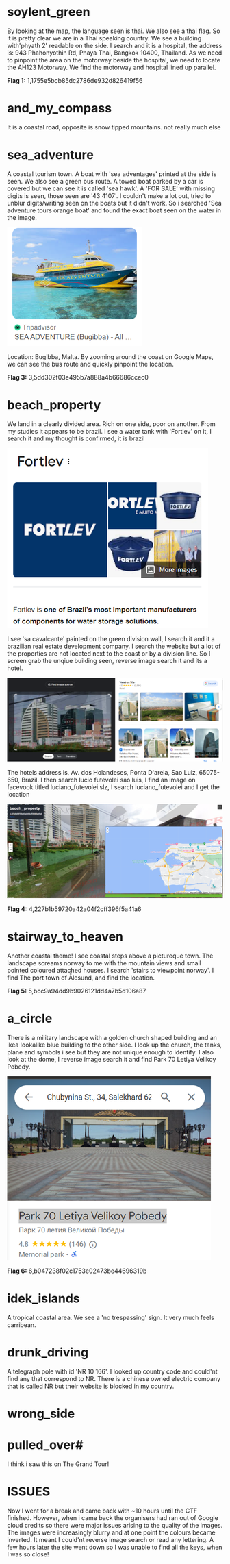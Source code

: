 # soylent_green
By looking at the map, the language seen is thai. We also see a thai flag. So it is pretty clear we are in a Thai speaking country. We see a building with'phyath 2' readable on the side. I search and it is a hospital, the address is:  943 Phahonyothin Rd, Phaya Thai, Bangkok 10400, Thailand. As we need to pinpoint the area on the motorway beside the hospital, we need to locate the AH123 Motorway. We find the motorway and hospital lined up parallel.

**Flag 1:** 1,1755e5bcb85dc2786de932d826419f56

# and_my_compass
It is a coastal road, opposite is snow tipped mountains.
not really much else

# sea_adventure
A coastal tourism town. A boat with 'sea adventages' printed at the side is seen. We also see a green bus route. A towed boat parked by a car is covered but we can see it is called 'sea hawk'.
A 'FOR SALE' with missing digits is seen, those seen are '43 4107'. I couldn't make a lot out, tried to unblur digits/writing seen on the boats but it didn't work. So i searched 'Sea adventure tours orange boat' and found the exact boat seen on the water in the image. 

![alt text](sea_adventure.png)

Location: Bugibba, Malta. By zooming around the coast on Google Maps, we can see the bus route and quickly pinpoint the location.

**Flag 3:** 3,5dd302f03e495b7a888a4b66686ccec0

# beach_property
We land in a clearly divided area. Rich on one side, poor on another. From my studies it appears to be  brazil.
I see a water tank with 'Fortlev' on it, I search it and my thought is confirmed, it is brazil

![alt text](Fortlev.png)

I see 'sa cavalcante' painted on the green division wall, I search it and it a brazilian real estate development company. I search the website but a lot of the properties are not located next to the coast or by a division line. So I screen grab the unqiue building seen, reverse image search it and its a hotel.

![alt text](hotel.png)

The hotels address is, Av. dos Holandeses, Ponta D'areia, Sao Luiz, 65075-650, Brazil. I then search lucio futevolei sao luis, I find an image on facevook titled luciano_futevolei.slz, I search luciano_futevolei and I get the location

![alt text](beach_property.png)

**Flag 4:** 4,227b1b59720a42a04f2cff396f5a41a6

# stairway_to_heaven
Another coastal theme! I see coastal steps above a pictureque town. The landscape screams norway to me with the mountain views and small pointed coloured attached houses. I search 'stairs to viewpoint norway'. I find The port town of Ålesund, and find the location. 

**Flag 5:** 5,bcc9a94dd9b9026121dd4a7b5d106a87

# a_circle
There is a military landscape with a golden church shaped building and an ikea lookalike blue building to the other side. I look up the church, the tanks, plane and symbols i see but they are not unique enough to identify.
I also look at the dome, I reverse image search it and find Park 70 Letiya Velikoy Pobedy.

![alt text](a_circle.png)

**Flag 6:** 6,b047238f02c1753e02473be44696319b

# idek_islands
A tropical coastal area. We see a 'no trespassing' sign. It very much feels carribean. 

# drunk_driving
A telegraph pole with id 'NR 10 166'. I looked up country code and could'nt find any that correspond to NR.
There is a chinese owned electric company that is called NR but their website is blocked in my country. 

# wrong_side

# pulled_over#
I think i saw this on The Grand Tour! 


# ISSUES 
Now I went for a break and came back with ~10 hours until the CTF finished. However, when i came back the organisers had ran out of Google cloud credits so there were major issues arising to the quality of the images. The images were increasingly blurry and at one point the colours became inverted. It meant I could'nt reverse image search or read any lettering. A few hours later the site went down so I was unable to find all the keys, when I was so close! 
